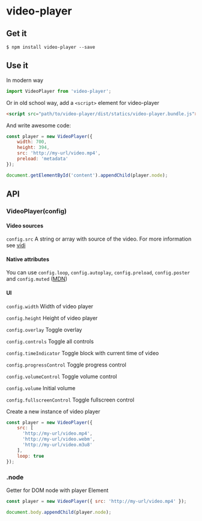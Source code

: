 # video-player

## Get it

```
$ npm install video-player --save
```

## Use it

In modern way

```javascript
import VideoPlayer from 'video-player';
```

Or in old school way, add a `<script>` element for video-player

```html
<script src="path/to/video-player/dist/statics/video-player.bundle.js"></script>
```

And write awesome code:

```javascript
const player = new VideoPlayer({
    width: 700,
    height: 394,
    src: 'http://my-url/video.mp4',
    preload: 'metadata'
});

document.getElementById('content').appendChild(player.node);
```

## API

### VideoPlayer(config)

#### Video sources

```config.src``` A string or array with source of the video. For more information see [vidi](https://github.com/wix/vidi)

#### Native attributes

You can use ```config.loop```, ```config.autoplay```, ```config.preload```, ```config.poster``` and ```config.muted``` ([MDN](https://developer.mozilla.org/en/docs/Web/HTML/Element/video))

#### UI

```config.width``` Width of video player

```config.height``` Height of video player

```config.overlay``` Toggle overlay

```config.controls``` Toggle all controls

```config.timeIndicator``` Toggle block with current time of video

```config.progressControl``` Toggle progress control

```config.volumeControl``` Toggle volume control

```config.volume``` Initial volume

```config.fullscreenControl```  Toggle fullscreen control


Create a new instance of video player

```javascript
const player = new VideoPlayer({
    src: [
      'http://my-url/video.mp4',
      'http://my-url/video.webm',
      'http://my-url/video.m3u8'
    ],
    loop: true
});
```

### .node

Getter for DOM node with player Element

```javascript
const player = new VideoPlayer({ src: 'http://my-url/video.mp4' });

document.body.appendChild(player.node);
```
